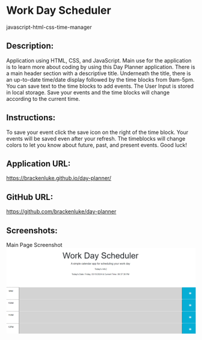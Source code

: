 # Work Day Scheduler
javascript-html-css-time-manager
## Description:
Application using HTML, CSS, and JavaScript. Main use for the application is to learn more about coding by using this Day Planner application. There is a main header section with a descriptive title. Underneath the title, there is an up-to-date time/date display followed by the time blocks from 9am-5pm. You can save text to the time blocks to add events. The User Input is stored in local storage. Save your events and the time blocks will change according to the current time.
## Instructions:
To save your event click the save icon on the right of the time block. Your events will be saved even after your refresh. The timeblocks will change colors to let you know about future, past, and present events. Good luck!

## Application URL:
https://brackenluke.github.io/day-planner/
## GitHub URL:
https://github.com/brackenluke/day-planner
## Screenshots:
Main Page Screenshot ![Webpage Screenshot showing main Page, 9 Hour Blocks with a save button, and Current Time/Date](./develop/images/README-screenshot.png "Main Screenshot")
